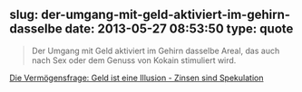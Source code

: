 slug: der-umgang-mit-geld-aktiviert-im-gehirn-dasselbe
date: 2013-05-27 08:53:50
type: quote
---

> Der Umgang mit Geld aktiviert im Gehirn dasselbe Areal, das auch nach Sex oder dem Genuss von Kokain stimuliert wird.

[Die Vermögensfrage: Geld ist eine Illusion - Zinsen sind Spekulation](http://www.faz.net/aktuell/finanzen/meine-finanzen/vermoegensfragen/die-vermoegensfrage-geld-ist-eine-illusion-zinsen-sind-spekulation-12186475.html)
